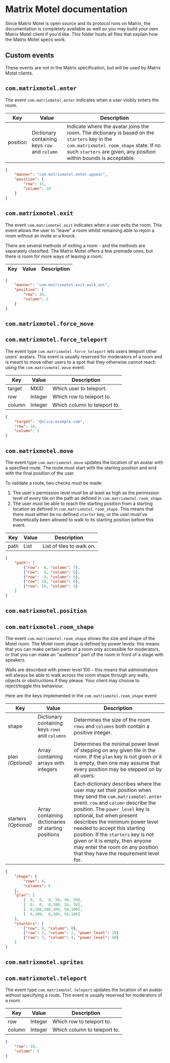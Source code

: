 # Matrix Motel documentation

Since Matrix Motel is open source and its protocol runs on Matrix, the documentation is completely available as well so you may build your own Matrix Motel client if you'd like. This folder hosts all files that explain how the Matrix Motel specs work.

## Custom events

These events are not in the Matrix specification, but will be used by Matrix Motel clients.

## `com.matrixmotel.enter`

The event `com.matrixmotel.enter` indicates when a user visibly enters the room.

| Key | Value | Description |
|---|---|---|
| position | Dictionary containing keys `row` and `column` | Indicate where the avatar joins the room. The dictionary is based on the `starters` key in the `com.matrixmotel.room_shape` state. If no such `starters` are given, any position within bounds is acceptable. |

```json
{
    "manner": "com.matrixmotel.enter.appear",
    "position": {
        "row": 15,
        "column": 10
    }
}
```

## `com.matrixmotel.exit`

The event `com.matrixmotel.exit` indicates when a user exits the room. This event allows the user to "leave" a room whilst remaining able to rejoin a room without an invite or a knock.

There are several methods of exiting a room - and the methods are separately classified. The Matrix Motel offers a few premade ones, but there is room for more ways of leaving a room.

| Key | Value | Description |
|-----|-------|-------------|

```json
{
    "manner": "com.matrixmotel.exit.walk_out",
    "position": {
        "row": 10,
        "column": 5
    }
}
```

## `com.matrixmotel.force_move`

## `com.matrixmotel.force_teleport`

The event type `com.matrixmotel.force_teleport` lets users teleport other users' avatars. This event is usually reserved for moderators of a room and is meant to move other users to a spot that they otherwise cannot reach using the `com.matrixmotel.move` event.

|  Key   |  Value  |         Description          |
|--------|---------|------------------------------|
| target | MXID    | Which user to teleport.      |
|  row   | Integer | Which row to teleport to.    |
| column | Integer | Which column to teleport to. |

```json
{
    "target": "@alice:example.com",
    "row": 10,
    "column": 5
}
```

## `com.matrixmotel.move`

The event type `com.matrixmotel.move` updates the location of an avatar with a specified route. The route must start with the starting position and end with the final position of the user.

To validate a route, two checks must be made:

1. The user's permission level must be at least as high as the permission level of every tile on the path as defined in `com.matrixmotel.room_shape`.
2. The user must be able to reach the starting position from a starting location as defined in `com.matrixmotel.room_shape`. This means that there must either be no defined `starter` key, or the user must've theoretically been allowed to walk to its starting position before this event.

|  Key   |  Value  |         Description          |
|--------|---------|------------------------------|
|  path  |  List   | List of tiles to walk on.    |

```json
{
    "path": [
        {"row":  8, "column": 7},
        {"row":  8, "column": 6},
        {"row":  9, "column": 6},
        {"row": 10, "column": 6},
        {"row": 10, "column": 5}
    ]
}
```

## `com.matrixmotel.position`

## `com.matrixmotel.room_shape`

The event `com.matrixmotel.room_shape` shows the size and shape of the Motel room. The Motel room shape is defined by power levels: this means that you can make certain parts of a room only accessible for moderators, or that you can make an "audience" part of the room in front of a stage with speakers.

Walls are described with power level 100 - this means that administrators will always be able to walk across the room shape through any walls, objects or obstructions if they please. Your client may choose to reject/toggle this behaviour.

Here are the keys implemented in the `com.matrixmotel.room_shape` event:

| Key | Value | Description |
|-----|-------|-------------|
| shape | Dictionary containing keys `rows` and `columns` | Determines the size of the room. `rows` and `columns` both contain a positive integer. |
| plan _(Optional)_ | Array containing arrays with integers | Determines the minimal power level of stepping on any given tile in the room.  If the `plan` key is not given or it is empty, then one may assume that every position may be stepped on by all users. |
| starters _(Optional)_ | Array containing dictionaries of starting positions | Each dictionary describes where the user may set their position when they send the `com.matrixmotel.enter` event. `row` and `column` describe the position. The `power_level` key is optional, but when present describes the minimum power level needed to accept this starting position. If the `starters` key is not given or it is empty, then anyone may enter the room on any position that they have the requirement level for. |

```json
{
    "shape": {
        "rows": 4,
        "columns": 6
    },
    "plan": [
        [  0,  0,  0, 50, 50, 50],
        [  0,  0,  0,100, 50, 50],
        [  0,100,100,100, 50,100],
        [  0,100,  0,100, 50,100]
    ],
    "starters": [
        {"row": 0, "column": 0},
        {"row": 3, "column": 2, "power_level": 10}
        {"row": 3, "column": 4, "power_level": 50}
    ]
}
```

## `com.matrixmotel.sprites`

## `com.matrixmotel.teleport`

The event type `com.matrixmotel.teleport` updates the location of an avatar without specifying a route. This event is usually reserved for moderators of a room.

|  Key   |  Value  |         Description          |
|--------|---------|------------------------------|
|  row   | Integer | Which row to teleport to.    |
| column | Integer | Which column to teleport to. |

```json
{
    "row": 10,
    "column": 5
}
```
